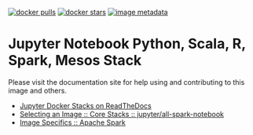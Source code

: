 [![docker pulls](https://img.shields.io/docker/pulls/jupyter/all-spark-notebook.svg)](https://hub.docker.com/r/jupyter/minimal-notebook/) [![docker stars](https://img.shields.io/docker/stars/jupyter/all-spark-notebook.svg)](https://hub.docker.com/r/jupyter/minimal-notebook/) [![image metadata](https://images.microbadger.com/badges/image/jupyter/all-spark-notebook.svg)](https://microbadger.com/images/jupyter/all-spark-notebook "jupyter/all-spark-notebook image metadata")

# Jupyter Notebook Python, Scala, R, Spark, Mesos Stack

Please visit the documentation site for help using and contributing to this image and others.

* [Jupyter Docker Stacks on ReadTheDocs](http://jupyter-docker-stacks.readthedocs.io/en/latest/index.html)
* [Selecting an Image :: Core Stacks :: jupyter/all-spark-notebook](http://jupyter-docker-stacks.readthedocs.io/en/latest/using/selecting.html#jupyter-all-spark-notebook)
* [Image Specifics :: Apache Spark](http://jupyter-docker-stacks.readthedocs.io/en/latest/using/specifics.html#apache-spark)
